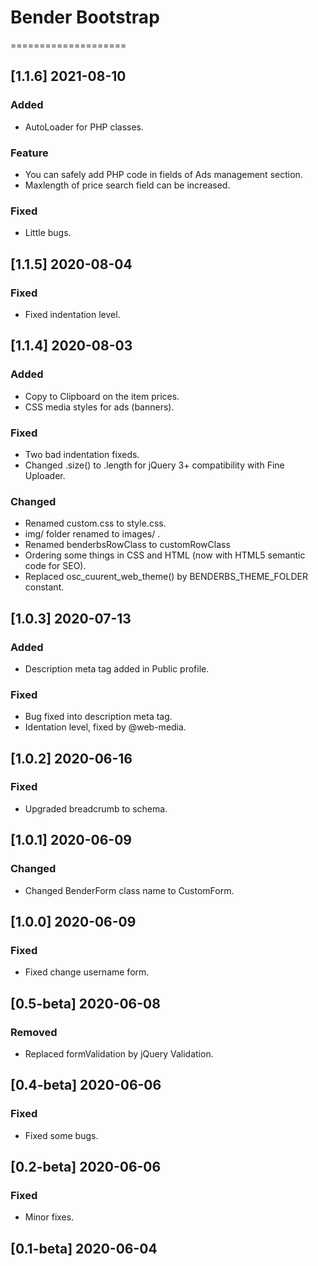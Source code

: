 # Bender Bootstrap
====================

## [1.1.6] 2021-08-10

### Added

- AutoLoader for PHP classes.

### Feature

- You can safely add PHP code in fields of Ads management section.
- Maxlength of price search field can be increased.

### Fixed

- Little bugs.

## [1.1.5] 2020-08-04

### Fixed

- Fixed indentation level.

## [1.1.4] 2020-08-03

### Added

- Copy to Clipboard on the item prices.
- CSS media styles for ads (banners).

### Fixed

- Two bad indentation fixeds.
- Changed .size() to .length for jQuery 3+ compatibility with Fine Uploader.

### Changed

- Renamed custom.css to style.css.
- img/ folder renamed to images/ .
- Renamed benderbsRowClass to customRowClass
- Ordering some things in CSS and HTML (now with HTML5 semantic code for SEO).
- Replaced osc_cuurent_web_theme() by BENDERBS_THEME_FOLDER constant.

## [1.0.3] 2020-07-13

### Added

- Description meta tag added in Public profile.

### Fixed

- Bug fixed into description meta tag.
- Identation level, fixed by @web-media.

## [1.0.2] 2020-06-16

### Fixed

- Upgraded breadcrumb to schema.

## [1.0.1] 2020-06-09

### Changed

- Changed BenderForm class name to CustomForm.

## [1.0.0] 2020-06-09

### Fixed

- Fixed change username form.

## [0.5-beta] 2020-06-08

### Removed

- Replaced formValidation by jQuery Validation.

## [0.4-beta] 2020-06-06

### Fixed

- Fixed some bugs.

## [0.2-beta] 2020-06-06

### Fixed

- Minor fixes.

## [0.1-beta] 2020-06-04
